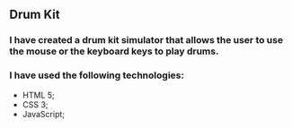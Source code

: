 ## Drum Kit

### I have created a drum kit simulator that allows the user to use the mouse or the keyboard keys to play drums.
### I have used the following technologies:
- HTML 5;
- CSS 3;
- JavaScript;